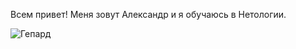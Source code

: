 Всем привет!
Меня зовут Александр и я обучаюсь в Нетологии.

![Гепард](5000x3333_0xac120003_16811102131673473508.jpeg)